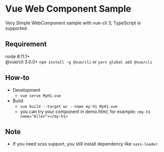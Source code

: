 # Vue Web Component Sample

Very Simple WebComponent sample with vue-cli 3, TypeScript is supported.

## Requirement
node 8.11.1+  
@vue/cli 3.0.0+
  `npm install -g @vue/cli` or `yarn global add @vue/cli`

## How-to
* Development
  * `vue serve MyH1.vue`
* Build
  * `vue build --target wc --name my-h1 MyH1.vue`
  * you can try your component in demo.html, for example: `<my-h1 name="Allen"></my-h1>`

## Note
* If you need scss support, you still install dependency like `sass-loader`.